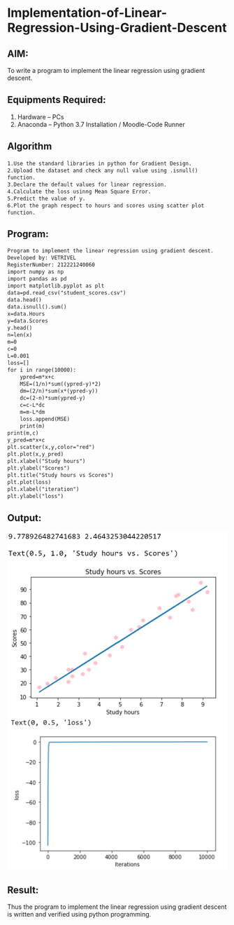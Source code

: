 # Implementation-of-Linear-Regression-Using-Gradient-Descent

## AIM:
To write a program to implement the linear regression using gradient descent.

## Equipments Required:
1. Hardware – PCs
2. Anaconda – Python 3.7 Installation / Moodle-Code Runner

## Algorithm
~~~
1.Use the standard libraries in python for Gradient Design.
2.Upload the dataset and check any null value using .isnull() function.
3.Declare the default values for linear regression.
4.Calculate the loss usinng Mean Square Error.
5.Predict the value of y.
6.Plot the graph respect to hours and scores using scatter plot function.
~~~
## Program:
```
Program to implement the linear regression using gradient descent.
Developed by: VETRIVEL
RegisterNumber: 212221240060
import numpy as np
import pandas as pd
import matplotlib.pyplot as plt
data=pd.read_csv("student_scores.csv")
data.head()
data.isnull().sum()
x=data.Hours
y=data.Scores
y.head()
n=len(x)
m=0
c=0
L=0.001
loss=[]
for i in range(10000):
    ypred=m*x+c
    MSE=(1/n)*sum((ypred-y)*2)
    dm=(2/n)*sum(x*(ypred-y))
    dc=(2-n)*sum(ypred-y)
    c=c-L*dc
    m=m-L*dm
    loss.append(MSE)
    print(m)
print(m,c)
y_pred=m*x+c
plt.scatter(x,y,color="red")
plt.plot(x,y_pred)
plt.xlabel("Study hours")
plt.ylabel("Scores")
plt.title("Study hours vs Scores")
plt.plot(loss)
plt.xlabel("iteration")
plt.ylabel("loss")
```

## Output:
![](o1.png)
![](o2.png)


## Result:
Thus the program to implement the linear regression using gradient descent is written and verified using python programming.
